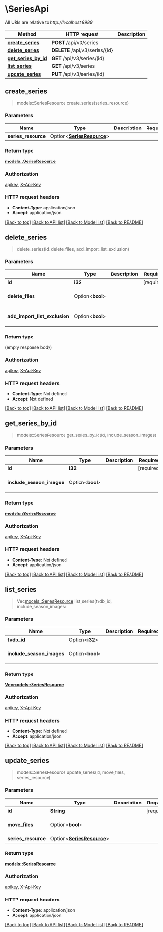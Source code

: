 # \SeriesApi

All URIs are relative to *http://localhost:8989*

Method | HTTP request | Description
------------- | ------------- | -------------
[**create_series**](SeriesApi.md#create_series) | **POST** /api/v3/series | 
[**delete_series**](SeriesApi.md#delete_series) | **DELETE** /api/v3/series/{id} | 
[**get_series_by_id**](SeriesApi.md#get_series_by_id) | **GET** /api/v3/series/{id} | 
[**list_series**](SeriesApi.md#list_series) | **GET** /api/v3/series | 
[**update_series**](SeriesApi.md#update_series) | **PUT** /api/v3/series/{id} | 



## create_series

> models::SeriesResource create_series(series_resource)


### Parameters


Name | Type | Description  | Required | Notes
------------- | ------------- | ------------- | ------------- | -------------
**series_resource** | Option<[**SeriesResource**](SeriesResource.md)> |  |  |

### Return type

[**models::SeriesResource**](SeriesResource.md)

### Authorization

[apikey](../README.md#apikey), [X-Api-Key](../README.md#X-Api-Key)

### HTTP request headers

- **Content-Type**: application/json
- **Accept**: application/json

[[Back to top]](#) [[Back to API list]](../README.md#documentation-for-api-endpoints) [[Back to Model list]](../README.md#documentation-for-models) [[Back to README]](../README.md)


## delete_series

> delete_series(id, delete_files, add_import_list_exclusion)


### Parameters


Name | Type | Description  | Required | Notes
------------- | ------------- | ------------- | ------------- | -------------
**id** | **i32** |  | [required] |
**delete_files** | Option<**bool**> |  |  |[default to false]
**add_import_list_exclusion** | Option<**bool**> |  |  |[default to false]

### Return type

 (empty response body)

### Authorization

[apikey](../README.md#apikey), [X-Api-Key](../README.md#X-Api-Key)

### HTTP request headers

- **Content-Type**: Not defined
- **Accept**: Not defined

[[Back to top]](#) [[Back to API list]](../README.md#documentation-for-api-endpoints) [[Back to Model list]](../README.md#documentation-for-models) [[Back to README]](../README.md)


## get_series_by_id

> models::SeriesResource get_series_by_id(id, include_season_images)


### Parameters


Name | Type | Description  | Required | Notes
------------- | ------------- | ------------- | ------------- | -------------
**id** | **i32** |  | [required] |
**include_season_images** | Option<**bool**> |  |  |[default to false]

### Return type

[**models::SeriesResource**](SeriesResource.md)

### Authorization

[apikey](../README.md#apikey), [X-Api-Key](../README.md#X-Api-Key)

### HTTP request headers

- **Content-Type**: Not defined
- **Accept**: application/json

[[Back to top]](#) [[Back to API list]](../README.md#documentation-for-api-endpoints) [[Back to Model list]](../README.md#documentation-for-models) [[Back to README]](../README.md)


## list_series

> Vec<models::SeriesResource> list_series(tvdb_id, include_season_images)


### Parameters


Name | Type | Description  | Required | Notes
------------- | ------------- | ------------- | ------------- | -------------
**tvdb_id** | Option<**i32**> |  |  |
**include_season_images** | Option<**bool**> |  |  |[default to false]

### Return type

[**Vec<models::SeriesResource>**](SeriesResource.md)

### Authorization

[apikey](../README.md#apikey), [X-Api-Key](../README.md#X-Api-Key)

### HTTP request headers

- **Content-Type**: Not defined
- **Accept**: application/json

[[Back to top]](#) [[Back to API list]](../README.md#documentation-for-api-endpoints) [[Back to Model list]](../README.md#documentation-for-models) [[Back to README]](../README.md)


## update_series

> models::SeriesResource update_series(id, move_files, series_resource)


### Parameters


Name | Type | Description  | Required | Notes
------------- | ------------- | ------------- | ------------- | -------------
**id** | **String** |  | [required] |
**move_files** | Option<**bool**> |  |  |[default to false]
**series_resource** | Option<[**SeriesResource**](SeriesResource.md)> |  |  |

### Return type

[**models::SeriesResource**](SeriesResource.md)

### Authorization

[apikey](../README.md#apikey), [X-Api-Key](../README.md#X-Api-Key)

### HTTP request headers

- **Content-Type**: application/json
- **Accept**: application/json

[[Back to top]](#) [[Back to API list]](../README.md#documentation-for-api-endpoints) [[Back to Model list]](../README.md#documentation-for-models) [[Back to README]](../README.md)

